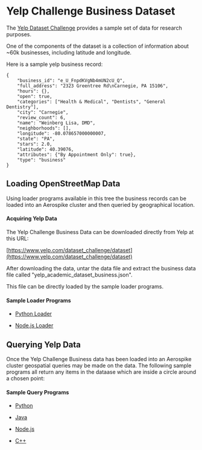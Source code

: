 Yelp Challenge Business Dataset
================================================================

The [Yelp Dataset Challenge](http://www.yelp.com/dataset_challenge)
provides a sample set of data for research purposes.

One of the components of the dataset is a collection of information
about ~60k businesses, including latitude and longitude.

Here is a sample yelp business record:
```
{
    "business_id": "e_U_FnpdKVgNb4mUN2cU_Q",
    "full_address": "2323 Greentree Rd\nCarnegie, PA 15106",
    "hours": {},
    "open": true,
    "categories": ["Health & Medical", "Dentists", "General Dentistry"],
    "city": "Carnegie",
    "review_count": 6,
    "name": "Weinberg Lisa, DMD",
    "neighborhoods": [],
    "longitude": -80.078657000000007,
    "state": "PA",
    "stars": 2.0,
    "latitude": 40.39076,
    "attributes": {"By Appointment Only": true},
    "type": "business"
}
```


Loading OpenStreetMap Data
----------------------------------------------------------------

Using loader programs available in this tree the business records can
be loaded into an Aerospike cluster and then queried by geographical
location.

#### Acquiring Yelp Data

The Yelp Challenge Business Data can be downloaded directly from Yelp
at this URL:

[https://www.yelp.com/dataset_challenge/dataset](https://www.yelp.com/dataset_challenge/dataset)

After downloading the data, untar the data file and extract the
business data file called "yelp_academic_dataset_business.json".

This file can be directly loaded by the sample loader programs.

#### Sample Loader Programs

* [Python Loader](load/python)

* [Node.js Loader](load/nodejs)


Querying Yelp Data
----------------------------------------------------------------

Once the Yelp Challenge Business data has been loaded into an
Aerospike cluster geospatial queries may be made on the data.  The
following sample programs all return any items in the dataase which
are inside a circle around a chosen point:

#### Sample Query Programs

* [Python](around/python)

* [Java](around/java)

* [Node.js](around/nodejs)

* [C++](around/cplusplus)

